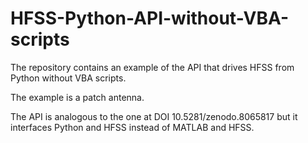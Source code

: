 # HFSS-Python-API-without-VBA-scripts

The repository contains an example of the API that drives HFSS from Python without VBA scripts.

The example is a patch antenna.

The API is analogous to the one at DOI 10.5281/zenodo.8065817 but it interfaces Python and HFSS instead of MATLAB and HFSS.

